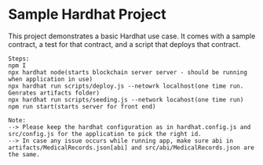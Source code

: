 # Sample Hardhat Project

This project demonstrates a basic Hardhat use case. It comes with a sample contract, a test for that contract, and a script that deploys that contract.

```
Steps:
npm I
npx hardhat node(starts blockchain server server - should be running when application in use)
npx hardhat run scripts/deploy.js --netowrk localhost(one time run. Genrates artifacts folder) 
npx hardhat run scripts/seeding.js --network locahost(one time run) 
npm run start(starts server for front end)
```


```
Note:
--> Please keep the hardhat configuration as in hardhat.config.js and src/config.js for the application to pick the right id.
--> In case any issue occurs while running app, make sure abi in artifacts/MedicalRecords.json[abi] and src/abi/MedicalRecords.json are the same.
```



